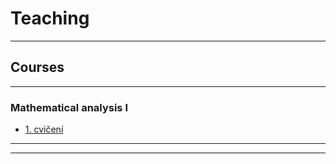 # Teaching

* * *

## Courses

* * *

### Mathematical analysis I

+ [1. cvičení](cvika/cvic1z01.pdf)


___

* * *
